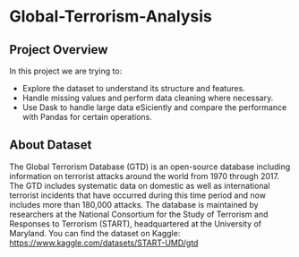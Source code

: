 # Global-Terrorism-Analysis
## Project Overview
In this project we are trying to:
* Explore the dataset to understand its structure and features.
* Handle missing values and perform data cleaning where necessary.
* Use Dask to handle large data eSiciently and compare the performance with Pandas for certain operations.
## About Dataset
The Global Terrorism Database (GTD) is an open-source database including information on terrorist attacks around the world from 1970 through 2017. The GTD includes systematic data on domestic as well as international terrorist incidents that have occurred during this time period and now includes more than 180,000 attacks. The database is maintained by researchers at the National Consortium for the Study of Terrorism and Responses to Terrorism (START), headquartered at the University of Maryland.
You can find the dataset on Kaggle: https://www.kaggle.com/datasets/START-UMD/gtd

